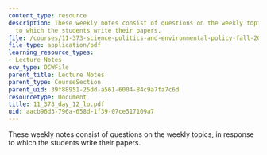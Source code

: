 ```yaml
---
content_type: resource
description: These weekly notes consist of questions on the weekly topics, in response
  to which the students write their papers.
file: /courses/11-373-science-politics-and-environmental-policy-fall-2004/aacb96d3796a658d1f3907ce517109a7_11_373_day_12_lo.pdf
file_type: application/pdf
learning_resource_types:
- Lecture Notes
ocw_type: OCWFile
parent_title: Lecture Notes
parent_type: CourseSection
parent_uid: 39f88951-25dd-a561-6004-84c9a7fa7c6d
resourcetype: Document
title: 11_373_day_12_lo.pdf
uid: aacb96d3-796a-658d-1f39-07ce517109a7
---
```

These weekly notes consist of questions on the weekly topics, in response to which the students write their papers.

